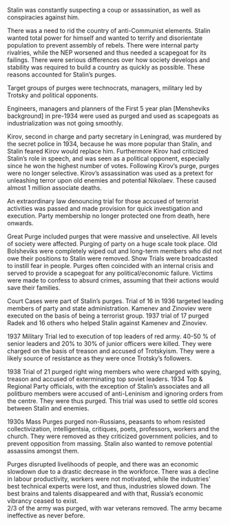 <!--
	{
		"title": "Stalin: Purges",
		"date": "2008-03-30",

		"first_draft": "2006",
		"first_publication": "2008-03-30",
		"edited": "",
		"notes": "Written as part of school history module",

		"tags": "history, essay",
		"category": "history",
		"slug": ""
	}
-->

Stalin was constantly suspecting a coup or assassination, as well as conspiracies against him.

There was a need to rid the country of anti-Communist elements. Stalin wanted total power for himself and wanted to terrify and disorientate population to prevent assembly of rebels. There were internal party rivalries, while the NEP worsened and thus needed a scapegoat for its failings. There were serious differences over how society develops and stability was required to build a country as quickly as possible. These reasons accounted for Stalin’s purges.

Target groups of purges were technocrats, managers, military led by Trotsky and political opponents.

<!--more-->

Engineers, managers and planners of the First 5 year plan [Mensheviks background] in pre-1934 were used as purged and used as scapegoats as industrialization was not going smoothly.

Kirov, second in charge and party secretary in Leningrad, was murdered by the secret police in 1934, because he was more popular than Stalin, and Stalin feared Kirov would replace him. Furthermore Kirov had criticized Stalin’s role in speech, and was seen as a political opponent, especially since he won the highest number of votes. Following Kirov’s purge, purges were no longer selective. Kirov’s assassination was used as a pretext for unleashing terror upon old enemies and potential Nikolaev. These caused almost 1 million associate deaths.

An extraordinary law denouncing trial for those accused of terrorist activities was passed and made provision for quick investigation and execution. Party membership no longer protected one from death, here onwards.

Great Purge included purges that were massive and unselective. All levels of society were affected. Purging of party on a huge scale took place. Old Bolsheviks were completely wiped out and long-term members who did not owe their positions to Stalin were removed. Show Trials were broadcasted to instill fear in people. Purges often coincided with an internal crisis and served to provide a scapegoat for any political/economic failure. Victims were made to confess to absurd crimes, assuming that their actions would save their families.

Court Cases were part of Stalin’s purges. Trial of 16 in 1936 targeted leading members of party and state administration. Kamenev and Zinoviev were executed on the basis of being a terrorist group. 1937 trial of 17 purged Radek and 16 others who helped Stalin against Kamenev and Zinoviev.

1937 Military Trial led to execution of top leaders of red army. 40-50 % of senior leaders and 20% to 30% of junior officers were killed. They were charged on the basis of treason and accused of Trotskyism. They were a likely source of resistance as they were once Trotsky’s followers.

1938 Trial of 21 purged right wing members who were charged with spying, treason and accused of exterminating top soviet leaders. 1934 Top &amp; Regional Party officials, with the exception of Stalin’s associates and all politburo members were accused of anti-Leninism and ignoring orders from the centre. They were thus purged. This trial was used to settle old scores between Stalin and enemies.

1930s Mass Purges purged non-Russians, peasants to whom resisted collectivization, intelligentsia, critiques, poets, professors, workers and the church. They were removed as they criticized government policies, and to prevent opposition from massing. Stalin also wanted to remove potential assassins amongst them.

Purges disrupted livelihoods of people, and there was an economic slowdown due to a drastic decrease in the workforce. There was a decline in labour productivity, workers were not motivated, while the industries’ best technical experts were lost, and thus, industries slowed down. The best brains and talents disappeared and with that, Russia’s economic vibrancy ceased to exist.<br />
2/3 of the army was purged, with war veterans removed. The army became ineffective as never before.